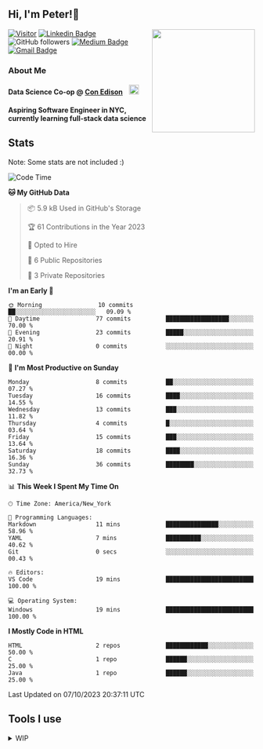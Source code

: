 <h2>Hi, I'm Peter!👋</h2>
<img align='right' src="https://media.giphy.com/media/nFLW7PNGgN3lI68rdv/giphy.gif" width="210">

[![Visitor](https://komarev.com/ghpvc/?username=itspeter&style=flat-square&color=blue)](https://komarev.com/ghpvc/?username=itspeter&style=flat-square&color=blue)
[![Linkedin Badge](https://img.shields.io/badge/-Peter%20Wang-blue?style=flat&logo=Linkedin&logoColor=white&link=https://www.linkedin.com/in/itspeter/)](https://www.linkedin.com/in/itspeter/)
![GitHub followers](https://img.shields.io/github/followers/itspetah?label=Follow&style=social)
[![Medium Badge](https://img.shields.io/badge/-@itspetah-000000?style=flat&labelColor=000000&logo=Medium&link=https://medium.com/@itspetah)](https://medium.com/@itspetah)
[![Gmail Badge](https://img.shields.io/badge/-Peter-c14438?style=flat&logo=Gmail&logoColor=white&link=mailto:itspeterwang3@gmail.com)](mailto:itspeterwang3@gmail.com)

<!--[![Website Badge](https://img.shields.io/badge/-website_url-47CCCC?style=flat&logo=Google-Chrome&logoColor=white&link=website_url)](website_url) -->

### About Me
  <h4>Data Science Co-op @ <a href="https://www.coned.com/">Con Edison</a>
    <img src="https://clipground.com/images/con-edison-logo-8.gif" width="20" style="margin-left: 10px;">
  </h4>
  <h4>Aspiring Software Engineer in NYC, currently learning full-stack data science</h4>

## Stats
<p>Note: Some stats are not included :)</p>

<!--START_SECTION:waka-->
![Code Time](http://img.shields.io/badge/Code%20Time-3%20hrs%203%20mins-blue)

**🐱 My GitHub Data** 

> 📦 5.9 kB Used in GitHub's Storage 
 > 
> 🏆 61 Contributions in the Year 2023
 > 
> 💼 Opted to Hire
 > 
> 📜 6 Public Repositories 
 > 
> 🔑 3 Private Repositories 
 > 
**I'm an Early 🐤** 

```text
🌞 Morning                10 commits          ██░░░░░░░░░░░░░░░░░░░░░░░   09.09 % 
🌆 Daytime                77 commits          ██████████████████░░░░░░░   70.00 % 
🌃 Evening                23 commits          █████░░░░░░░░░░░░░░░░░░░░   20.91 % 
🌙 Night                  0 commits           ░░░░░░░░░░░░░░░░░░░░░░░░░   00.00 % 
```
📅 **I'm Most Productive on Sunday** 

```text
Monday                   8 commits           ██░░░░░░░░░░░░░░░░░░░░░░░   07.27 % 
Tuesday                  16 commits          ████░░░░░░░░░░░░░░░░░░░░░   14.55 % 
Wednesday                13 commits          ███░░░░░░░░░░░░░░░░░░░░░░   11.82 % 
Thursday                 4 commits           █░░░░░░░░░░░░░░░░░░░░░░░░   03.64 % 
Friday                   15 commits          ███░░░░░░░░░░░░░░░░░░░░░░   13.64 % 
Saturday                 18 commits          ████░░░░░░░░░░░░░░░░░░░░░   16.36 % 
Sunday                   36 commits          ████████░░░░░░░░░░░░░░░░░   32.73 % 
```


📊 **This Week I Spent My Time On** 

```text
🕑︎ Time Zone: America/New_York

💬 Programming Languages: 
Markdown                 11 mins             ███████████████░░░░░░░░░░   58.96 % 
YAML                     7 mins              ██████████░░░░░░░░░░░░░░░   40.62 % 
Git                      0 secs              ░░░░░░░░░░░░░░░░░░░░░░░░░   00.43 % 

🔥 Editors: 
VS Code                  19 mins             █████████████████████████   100.00 % 

💻 Operating System: 
Windows                  19 mins             █████████████████████████   100.00 % 
```

**I Mostly Code in HTML** 

```text
HTML                     2 repos             ████████████░░░░░░░░░░░░░   50.00 % 
C                        1 repo              ██████░░░░░░░░░░░░░░░░░░░   25.00 % 
Java                     1 repo              ██████░░░░░░░░░░░░░░░░░░░   25.00 % 
```




 Last Updated on 07/10/2023 20:37:11 UTC
<!--END_SECTION:waka-->

## Tools I use
<details><summary>WIP
</summary>
  <img src="https://readme-jokes.vercel.app/api" alt="Jokes Card" />
</details>

<!---
itspetah/itspetah is a ✨ special ✨ repository because its `README.md` (this file) appears on your GitHub profile.
You can click the Preview link to take a look at your changes.
--->
